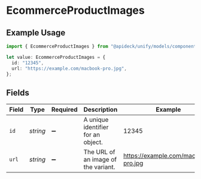 # EcommerceProductImages

## Example Usage

```typescript
import { EcommerceProductImages } from "@apideck/unify/models/components";

let value: EcommerceProductImages = {
  id: "12345",
  url: "https://example.com/macbook-pro.jpg",
};
```

## Fields

| Field                               | Type                                | Required                            | Description                         | Example                             |
| ----------------------------------- | ----------------------------------- | ----------------------------------- | ----------------------------------- | ----------------------------------- |
| `id`                                | *string*                            | :heavy_minus_sign:                  | A unique identifier for an object.  | 12345                               |
| `url`                               | *string*                            | :heavy_minus_sign:                  | The URL of an image of the variant. | https://example.com/macbook-pro.jpg |